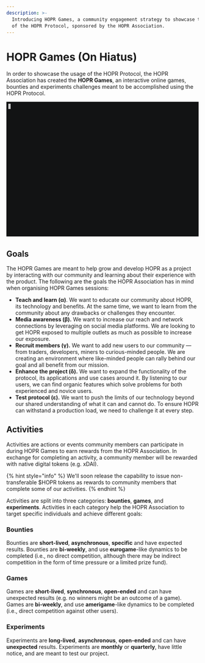 ```yaml
---
description: >-
  Introducing HOPR Games, a community engagement strategy to showcase the usage
  of the HOPR Protocol, sponsored by the HOPR Association.
---
```


# HOPR Games \(On Hiatus\)

In order to showcase the usage of the HOPR Protocol, the HOPR Association has created the **HOPR Games**, an interactive online games, bounties and experiments challenges meant to be accomplished using the HOPR Protocol.

![](../../.gitbook/assets/hopr_tweet%20%282%29%20%281%29%20%281%29%20%281%29%20%281%29%20%281%29.gif)

## Goals

The HOPR Games are meant to help grow and develop HOPR as a project by interacting with our community and learning about their experience with the product. The following are the goals the HOPR Association has in mind when organising HOPR Games sessions:

* **Teach and learn \(α\)**. We want to educate our community about HOPR, its technology and benefits. At the same time, we want to learn from the community about any drawbacks or challenges they encounter.
* **Media awareness \(β\).** We want to increase our reach and network connections by leveraging on social media platforms. We are looking to get HOPR exposed to multiple outlets as much as possible to increase our exposure.
* **Recruit members \(γ\).** We want to add new users to our community — from traders, developers, miners to curious-minded people. We are creating an environment where like-minded people can rally behind our goal and all benefit from our mission.
* **Enhance the project \(δ\).** We want to expand the functionality of the protocol, its applications and use cases around it. By listening to our users, we can find organic features which solve problems for both experienced and novice users.
* **Test protocol \(ε\).** We want to push the limits of our technology beyond our shared understanding of what it can and cannot do. To ensure HOPR can withstand a production load, we need to challenge it at every step.

## Activities

Activities are actions or events community members can participate in during HOPR Games to earn rewards from the HOPR Association. In exchange for completing an activity, a community member will be rewarded with native digital tokens \(e.g. xDAI\).

{% hint style="info" %}
We'll soon release the capability to issue non-transferable $HOPR tokens as rewards to community members that complete some of our activities.
{% endhint %}

Activities are split into three categories: **bounties**, **games**, and **experiments**. Activities in each category help the HOPR Association to target specific individuals and achieve different goals:

### Bounties

Bounties are **short-lived**, **asynchronous**, **specific** and have expected results. Bounties are **bi-weekly**, and use **eurogame**-like dynamics to be completed \(i.e., no direct competition, although there may be indirect competition in the form of time pressure or a limited prize fund\).

### Games

Games are **short-lived**, **synchronous**, **open-ended** and can have unexpected results \(e.g. no winners might be an outcome of a game\). Games are **bi-weekly**, and use **amerigame**-like dynamics to be completed \(i.e., direct competition against other users\).

### Experiments

Experiments are **long-lived**, **asynchronous**, **open-ended** and can have **unexpected** results. Experiments are **monthly** or **quarterly**, have little notice, and are meant to test our project.

